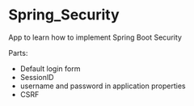 # Spring_Security

App to learn how to implement Spring Boot Security

Parts:
- Default login form
- SessionID
- username and password in application properties
- CSRF